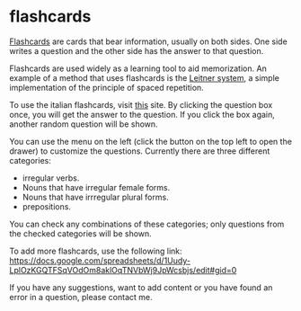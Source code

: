 # flashcards

[Flashcards](https://en.wikipedia.org/wiki/Flashcard) are cards that bear information, usually on both sides. One side writes a question and the other side has the answer to that question.

Flashcards are used widely as a learning tool to aid memorization. An example of a method that uses flashcards is the [Leitner system](https://en.wikipedia.org/wiki/Leitner_system), a simple implementation of the principle of spaced repetition.

To use the italian flashcards, visit [this](https://dictummortuum.github.io/flashcards) site. By clicking the question box once, you will get the answer to the question. If you click the box again, another random question will be shown.

You can use the menu on the left (click the button on the top left to open the drawer) to customize the questions. Currently there are three different categories:

- irregular verbs.
- Nouns that have irregular female forms.
- Nouns that have irrregular plural forms.
- prepositions.

You can check any combinations of these categories; only questions from the checked categories will be shown.

To add more flashcards, use the following link: https://docs.google.com/spreadsheets/d/1Uudy-LplOzKGQTFSqVOdOm8aklOqTNVbWj9JpWcsbjs/edit#gid=0

If you have any suggestions, want to add content or you have found an error in a question, please contact me.

